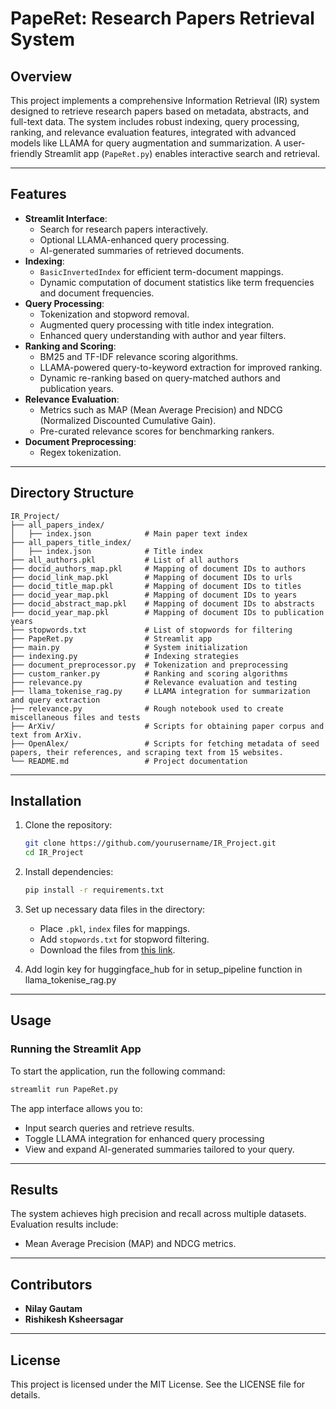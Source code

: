 
# PapeRet: Research Papers Retrieval System

## Overview
This project implements a comprehensive Information Retrieval (IR) system designed to retrieve research papers based on metadata, abstracts, and full-text data. The system includes robust indexing, query processing, ranking, and relevance evaluation features, integrated with advanced models like LLAMA for query augmentation and summarization. A user-friendly Streamlit app (`PapeRet.py`) enables interactive search and retrieval.

---

## Features

- **Streamlit Interface**:
  - Search for research papers interactively.
  - Optional LLAMA-enhanced query processing.
  - AI-generated summaries of retrieved documents.
- **Indexing**:
  - `BasicInvertedIndex` for efficient term-document mappings.
  - Dynamic computation of document statistics like term frequencies and document frequencies.
- **Query Processing**:
  - Tokenization and stopword removal.
  - Augmented query processing with title index integration.
  - Enhanced query understanding with author and year filters.
- **Ranking and Scoring**:
  - BM25 and TF-IDF relevance scoring algorithms.
  - LLAMA-powered query-to-keyword extraction for improved ranking.
  - Dynamic re-ranking based on query-matched authors and publication years.
- **Relevance Evaluation**:
  - Metrics such as MAP (Mean Average Precision) and NDCG (Normalized Discounted Cumulative Gain).
  - Pre-curated relevance scores for benchmarking rankers.
- **Document Preprocessing**:
  - Regex tokenization.

---

## Directory Structure

```
IR_Project/
├── all_papers_index/   
│   ├── index.json            # Main paper text index
├── all_papers_title_index/   
│   ├── index.json            # Title index
├── all_authors.pkl           # List of all authors
├── docid_authors_map.pkl     # Mapping of document IDs to authors
├── docid_link_map.pkl        # Mapping of document IDs to urls
├── docid_title_map.pkl       # Mapping of document IDs to titles
├── docid_year_map.pkl        # Mapping of document IDs to years
├── docid_abstract_map.pkl    # Mapping of document IDs to abstracts
├── docid_year_map.pkl        # Mapping of document IDs to publication years
├── stopwords.txt             # List of stopwords for filtering
├── PapeRet.py                # Streamlit app
├── main.py                   # System initialization
├── indexing.py               # Indexing strategies
├── document_preprocessor.py  # Tokenization and preprocessing
├── custom_ranker.py          # Ranking and scoring algorithms
├── relevance.py              # Relevance evaluation and testing
├── llama_tokenise_rag.py     # LLAMA integration for summarization and query extraction
├── relevance.py              # Rough notebook used to create miscellaneous files and tests 
├── ArXiv/                    # Scripts for obtaining paper corpus and text from ArXiv.
├── OpenAlex/                 # Scripts for fetching metadata of seed papers, their references, and scraping text from 15 websites.
└── README.md                 # Project documentation
```

---

## Installation

1. Clone the repository:
   ```bash
   git clone https://github.com/yourusername/IR_Project.git
   cd IR_Project
   ```
2. Install dependencies:
   ```bash
   pip install -r requirements.txt
   ```
3. Set up necessary data files in the directory:
   - Place `.pkl`, `index` files for mappings.
   - Add `stopwords.txt` for stopword filtering.
   - Download the files from [this link](https://drive.google.com/drive/folders/131ffNJDOY0wx-YzeaOj2EZIw8HPP9nkR?usp=share_link).

4. Add login key for huggingface_hub for in setup_pipeline function in llama_tokenise_rag.py 

---

## Usage

### Running the Streamlit App

To start the application, run the following command:
```bash
streamlit run PapeRet.py
```
The app interface allows you to:
- Input search queries and retrieve results.
- Toggle LLAMA integration for enhanced query processing
- View and expand AI-generated summaries tailored to your query.

---

## Results
The system achieves high precision and recall across multiple datasets. Evaluation results include:
- Mean Average Precision (MAP) and NDCG metrics.

---

## Contributors
- **Nilay Gautam**
- **Rishikesh Ksheersagar**

---

## License
This project is licensed under the MIT License. See the LICENSE file for details.
